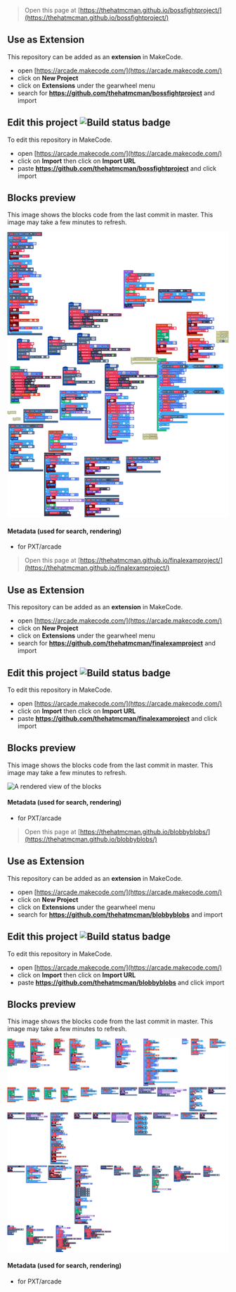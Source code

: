  


> Open this page at [https://thehatmcman.github.io/bossfightproject/](https://thehatmcman.github.io/bossfightproject/)

## Use as Extension

This repository can be added as an **extension** in MakeCode.

* open [https://arcade.makecode.com/](https://arcade.makecode.com/)
* click on **New Project**
* click on **Extensions** under the gearwheel menu
* search for **https://github.com/thehatmcman/bossfightproject** and import

## Edit this project ![Build status badge](https://github.com/thehatmcman/bossfightproject/workflows/MakeCode/badge.svg)

To edit this repository in MakeCode.

* open [https://arcade.makecode.com/](https://arcade.makecode.com/)
* click on **Import** then click on **Import URL**
* paste **https://github.com/thehatmcman/bossfightproject** and click import

## Blocks preview

This image shows the blocks code from the last commit in master.
This image may take a few minutes to refresh.

![A rendered view of the blocks](https://github.com/thehatmcman/bossfightproject/raw/master/.github/makecode/blocks.png)

#### Metadata (used for search, rendering)

* for PXT/arcade
<script src="https://makecode.com/gh-pages-embed.js"></script><script>makeCodeRender("{{ site.makecode.home_url }}", "{{ site.github.owner_name }}/{{ site.github.repository_name }}");</script>



> Open this page at [https://thehatmcman.github.io/finalexamproject/](https://thehatmcman.github.io/finalexamproject/)

## Use as Extension

This repository can be added as an **extension** in MakeCode.

* open [https://arcade.makecode.com/](https://arcade.makecode.com/)
* click on **New Project**
* click on **Extensions** under the gearwheel menu
* search for **https://github.com/thehatmcman/finalexamproject** and import

## Edit this project ![Build status badge](https://github.com/thehatmcman/finalexamproject/workflows/MakeCode/badge.svg)

To edit this repository in MakeCode.

* open [https://arcade.makecode.com/](https://arcade.makecode.com/)
* click on **Import** then click on **Import URL**
* paste **https://github.com/thehatmcman/finalexamproject** and click import

## Blocks preview

This image shows the blocks code from the last commit in master.
This image may take a few minutes to refresh.

![A rendered view of the blocks](https://github.com/thehatmcman/finalexamproject/raw/master/.github/makecode/blocks.png)

#### Metadata (used for search, rendering)

* for PXT/arcade
<script src="https://makecode.com/gh-pages-embed.js"></script><script>makeCodeRender("{{ site.makecode.home_url }}", "{{ site.github.owner_name }}/{{ site.github.repository_name }}");</script>



> Open this page at [https://thehatmcman.github.io/blobbyblobs/](https://thehatmcman.github.io/blobbyblobs/)

## Use as Extension

This repository can be added as an **extension** in MakeCode.

* open [https://arcade.makecode.com/](https://arcade.makecode.com/)
* click on **New Project**
* click on **Extensions** under the gearwheel menu
* search for **https://github.com/thehatmcman/blobbyblobs** and import

## Edit this project ![Build status badge](https://github.com/thehatmcman/blobbyblobs/workflows/MakeCode/badge.svg)

To edit this repository in MakeCode.

* open [https://arcade.makecode.com/](https://arcade.makecode.com/)
* click on **Import** then click on **Import URL**
* paste **https://github.com/thehatmcman/blobbyblobs** and click import

## Blocks preview

This image shows the blocks code from the last commit in master.
This image may take a few minutes to refresh.

![A rendered view of the blocks](https://github.com/thehatmcman/blobbyblobs/raw/master/.github/makecode/blocks.png)

#### Metadata (used for search, rendering)

* for PXT/arcade
<script src="https://makecode.com/gh-pages-embed.js"></script><script>makeCodeRender("{{ site.makecode.home_url }}", "{{ site.github.owner_name }}/{{ site.github.repository_name }}");</script>
